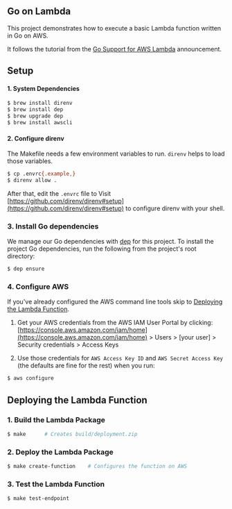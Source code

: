 ## Go on Lambda
This project demonstrates how to execute a basic Lambda function written in Go on AWS.

It follows the tutorial from the [Go Support for AWS Lambda](https://aws.amazon.com/blogs/compute/announcing-go-support-for-aws-lambda/) announcement.


## Setup
#### 1. System Dependencies
```sh
$ brew install direnv
$ brew install dep
$ brew upgrade dep
$ brew install awscli
```

#### 2. Configure direnv
The Makefile needs a few environment variables to run. `direnv` helps to load those variables.
```sh
$ cp .envrc{.example,}
$ direnv allow .
```
After that, edit the `.envrc` file to 
Visit [https://github.com/direnv/direnv#setup](https://github.com/direnv/direnv#setup) to configure direnv with your shell.

### 3. Install Go dependencies
We manage our Go dependencies with [dep](https://github.com/golang/dep) for this project. To install the project Go dependencies, run the following from the project's root directory:
```sh
$ dep ensure
```

### 4. Configure AWS
If you've already configured the AWS command line tools skip to [Deploying the Lambda Function]().

  1. Get your AWS credentials from the AWS IAM User Portal by clicking:
  [https://console.aws.amazon.com/iam/home](https://console.aws.amazon.com/iam/home) > Users > [your user] > Security credentials > Access Keys

  2. Use those credentials for `AWS Access Key ID` and `AWS Secret Access Key` (the defaults are fine for the rest) when you run:
  ```sh
  $ aws configure
  ```

## Deploying the Lambda Function
### 1. Build the Lambda Package
```sh
$ make      # Creates build/deployment.zip
```
### 2. Deploy the Lambda Package
```sh
$ make create-function    # Configures the function on AWS
```
### 3. Test the Lambda Function
```sh
$ make test-endpoint
```
